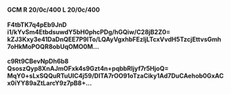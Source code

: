 #### GCM R 20/0c/400 L 20/0c/400
**F4tbTK7q4pEb9JnD**<br/>**i1/kYvSm4EtbdsuwdY5bH0phcPDg/hGQiw/C28jB2Z0=**<br/>**kZJ3Kxy3e41DaDnQEE7P9lTo/LQAyVgxhbFEzljLTcxVvdH5TzcjEttvsGmh7oHkMoPOQR8obUqOMO0M...**<br/><br/>
**c9Rt9CBevNpDh6b8**<br/>**QsoszQyp8XnAJmOFxk4s9Gzt4n+pqbbRIjyf7r5HjoQ=**<br/>**MqY0+sLxSQQuRTuUIC4j59/DlTA7rOO91oTzaCiky1Ad7DuCAehob0GxACx0iYY89aZtLarcY9z7pB8+...**